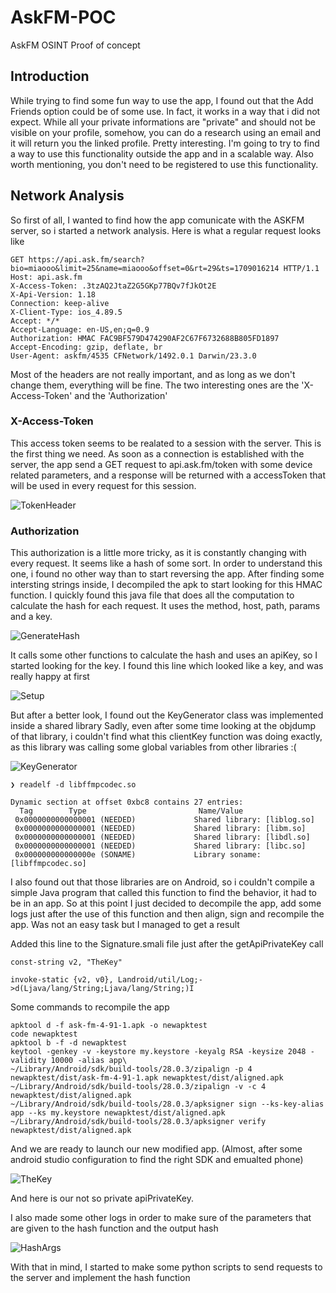 # AskFM-POC
AskFM OSINT Proof of concept

## Introduction

While trying to find some fun way to use the app, I found out that the Add Friends option could be of some use.
In fact, it works in a way that i did not expect. While all your private informations are "private" and should not be visible on your profile,
somehow, you can do a research using an email and it will return you the linked profile. Pretty interesting.
I'm going to try to find a way to use this functionality outside the app and in a scalable way.
Also worth mentioning, you don't need to be registered to use this functionality.

## Network Analysis

So first of all, I wanted to find how the app comunicate with the ASKFM server, so i started a network analysis.
Here is what a regular request looks like

```
GET https://api.ask.fm/search?bio=miaooo&limit=25&name=miaooo&offset=0&rt=29&ts=1709016214 HTTP/1.1
Host: api.ask.fm
X-Access-Token: .3tzAQ2JtaZ2G5GKp77BQv7fJkOt2E
X-Api-Version: 1.18
Connection: keep-alive
X-Client-Type: ios_4.89.5
Accept: */*
Accept-Language: en-US,en;q=0.9
Authorization: HMAC FAC9BF579D474290AF2C67F6732688B805FD1897
Accept-Encoding: gzip, deflate, br
User-Agent: askfm/4535 CFNetwork/1492.0.1 Darwin/23.3.0
```

Most of the headers are not really important, and as long as we don't change them, everything will be fine.
The two interesting ones are the 'X-Access-Token' and the 'Authorization'

### X-Access-Token
This access token seems to be realated to a session with the server. This is the first thing we need.
As soon as a connection is established with the server, the app send a GET request to api.ask.fm/token
with some device related parameters, and a response will be returned with a accessToken that will be used 
in every request for this session.

![TokenHeader](https://github.com/Alixmixx/AskFM-POC/blob/main/images/TokenHeader.png?raw=true)

### Authorization
This authorization is a little more tricky, as it is constantly changing with every request. It seems like a
hash of some sort. In order to understand this one, i found no other way than to start reversing the app.
After finding some intersting strings inside, I decompiled the apk to start looking for this HMAC function.
I quickly found this java file that does all the computation to calculate the hash for each request.
It uses the method, host, path, params and a key.


![GenerateHash](https://github.com/Alixmixx/AskFM-POC/blob/main/images/GenerateHash.png?raw=true)

It calls some other functions to calculate the hash and uses an apiKey, so I started looking for the key.
I found this line which looked like a key, and was really happy at first

![Setup](https://github.com/Alixmixx/AskFM-POC/blob/main/images/Setup.png?raw=true)

But after a better look, I found out the KeyGenerator class was implemented inside a shared library
Sadly, even after some time looking at the objdump of that library, i couldn't find what this clientKey function
was doing exactly, as this library was calling some global variables from other libraries :(

![KeyGenerator](https://github.com/Alixmixx/AskFM-POC/blob/main/images/KeyGenerator.png?raw=true)

```
❯ readelf -d libffmpcodec.so

Dynamic section at offset 0xbc8 contains 27 entries:
  Tag        Type                         Name/Value
 0x0000000000000001 (NEEDED)             Shared library: [liblog.so]
 0x0000000000000001 (NEEDED)             Shared library: [libm.so]
 0x0000000000000001 (NEEDED)             Shared library: [libdl.so]
 0x0000000000000001 (NEEDED)             Shared library: [libc.so]
 0x000000000000000e (SONAME)             Library soname: [libffmpcodec.so]
 ```

I also found out that those libraries are on Android, so i couldn't compile a simple Java program that
called this function to find the behavior, it had to be in an app.
So at this point I just decided to decompile the app, add some logs just after the use of this function
and then align, sign and recompile the app.
Was not an easy task but I managed to get a result

Added this line to the Signature.smali file just after the getApiPrivateKey call

```
const-string v2, "TheKey"

invoke-static {v2, v0}, Landroid/util/Log;->d(Ljava/lang/String;Ljava/lang/String;)I
```

Some commands to recompile the app
```
apktool d -f ask-fm-4-91-1.apk -o newapktest
code newapktest
apktool b -f -d newapktest
keytool -genkey -v -keystore my.keystore -keyalg RSA -keysize 2048 -validity 10000 -alias app\
~/Library/Android/sdk/build-tools/28.0.3/zipalign -p 4 newapktest/dist/ask-fm-4-91-1.apk newapktest/dist/aligned.apk
~/Library/Android/sdk/build-tools/28.0.3/zipalign -v -c 4 newapktest/dist/aligned.apk
~/Library/Android/sdk/build-tools/28.0.3/apksigner sign --ks-key-alias app --ks my.keystore newapktest/dist/aligned.apk
~/Library/Android/sdk/build-tools/28.0.3/apksigner verify newapktest/dist/aligned.apk
```

And we are ready to launch our new modified app. (Almost, after some android studio configuration to find the right SDK and emualted phone)

![TheKey](https://github.com/Alixmixx/AskFM-POC/blob/main/images/TheKey.png?raw=true)

And here is our not so private apiPrivateKey.

I also made some other logs in order to make sure of the parameters that are given to the hash function and the output hash

![HashArgs](https://github.com/Alixmixx/AskFM-POC/blob/main/images/HashArgs.png?raw=true)

With that in mind, I started to make some python scripts to send requests to the server and implement the hash function

